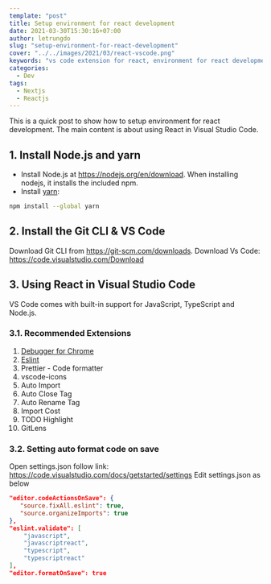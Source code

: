```yaml
---
template: "post"
title: Setup environment for react development
date: 2021-03-30T15:30:16+07:00
author: letrungdo
slug: "setup-environment-for-react-development"
cover: "../../images/2021/03/react-vscode.png"
keywords: "vs code extension for react, environment for react development"
categories:
  - Dev
tags:
  - Nextjs
  - Reactjs
---
```

This is a quick post to show how to setup environment for react development. The main content is about using React in Visual Studio Code.
## 1. Install Node.js and yarn
- Install Node.js at https://nodejs.org/en/download. When installing nodejs, it installs the included npm.
- Install [yarn](https://classic.yarnpkg.com/en/docs/install):
```bash
npm install --global yarn
```

## 2. Install the Git CLI & VS Code
Download Git CLI from https://git-scm.com/downloads.
Download Vs Code: https://code.visualstudio.com/Download

## 3. Using React in Visual Studio Code
VS Code comes with built-in support for JavaScript, TypeScript and Node.js.

### 3.1. Recommended Extensions
1. [Debugger for Chrome](https://code.visualstudio.com/docs/nodejs/reactjs-tutorial#_debugging-react)
2. [Eslint](https://code.visualstudio.com/docs/nodejs/reactjs-tutorial#_linting)
3. Prettier - Code formatter
4. vscode-icons
5. Auto Import
6. Auto Close Tag
7. Auto Rename Tag
8. Import Cost
9. TODO Highlight
10. GitLens

### 3.2. Setting auto format code on save
Open settings.json follow link: https://code.visualstudio.com/docs/getstarted/settings
Edit settings.json as below
```json
"editor.codeActionsOnSave": {
   "source.fixAll.eslint": true,
   "source.organizeImports": true
},
"eslint.validate": [
    "javascript",
    "javascriptreact",
    "typescript",
    "typescriptreact"
],
"editor.formatOnSave": true
```
